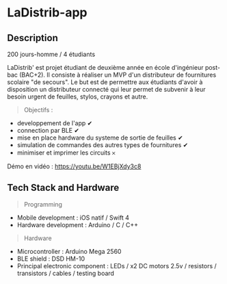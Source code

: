 # LaDistrib-app

## Description

200 jours-homme / 4 étudiants

LaDistrib' est projet étudiant de deuxième année en école d'ingénieur post-bac (BAC+2). Il consiste à réaliser un MVP d'un distributeur de fournitures scolaire "de secours". Le but est de permettre aux étudiants d'avoir à disposition un distributeur connecté qui leur permet de subvenir à leur besoin urgent de feuilles, stylos, crayons et autre.

> Objectifs :
- developpement de l'app ✔︎
- connection par BLE ✔︎
- mise en place hardware du systeme de sortie de feuilles ✔︎
- simulation de commandes des autres types de fournitures ✔︎
- minimiser et imprimer les circuits 𐄂

Démo en vidéo : https://youtu.be/W1EBjXdy3c8


## Tech Stack and Hardware

> Programming 
- Mobile development : iOS natif / Swift 4
- Hardware development : Arduino / C / C++

> Hardware
- Microcontroller : Arduino Mega 2560
- BLE shield : DSD HM-10
- Principal electronic component : LEDs / x2 DC motors 2.5v / resistors / transistors / cables / testing board
